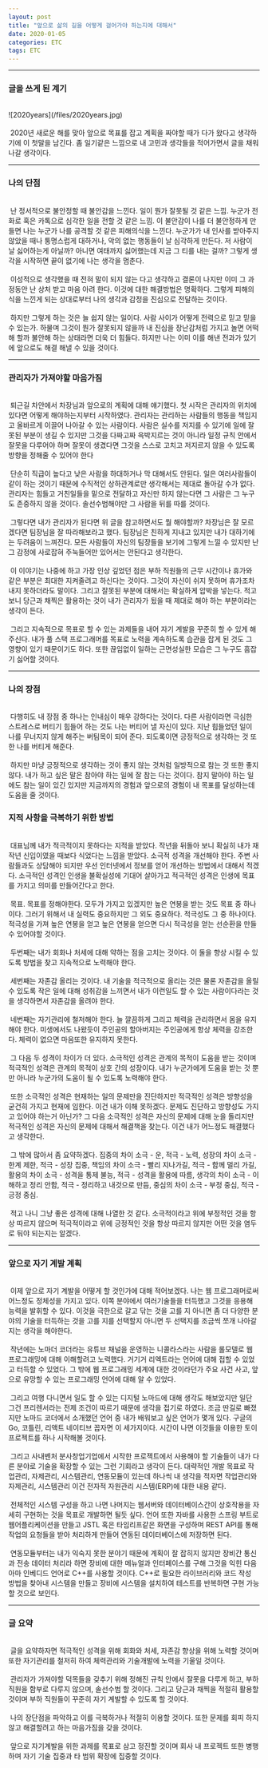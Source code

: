 ```yaml
---
layout: post
title: "앞으로 삶의 길을 어떻게 걸어가야 하는지에 대해서"
date: 2020-01-05
categories: ETC
tags: ETC
---
```

<div style="display:none;">
</div>
<hr class="divider">
<h3>글을 쓰게 된 계기</h3>
<br>
![2020years](/files/2020years.jpg)
<br><br>
&nbsp;2020년 새로운 해를 맞아 앞으로 목표를 잡고 계획을 짜야할 때가 다가 왔다고 생각하기에 이 첫말을 남긴다. 좀 일기같은 느낌으로 내 고민과 생각들을 적어가면서 글을 채워나갈 생각이다.
<hr class="divider">
<h3>나의 단점</h3>
<br>
&nbsp;난 정서적으로 불안정할 때 불안감을 느낀다. 일이 뭔가 잘못될 것 같은 느낌. 누군가 전화로 혹은 카톡으로 심각한 일을 전할 것 같은 느낌. 이 불안감이 나를 더 불안정하게 만들면 나는 누군가 나를 공격할 것 같은 피해의식을 느낀다. 누군가가 내 인사를 받아주지 않았을 때나 퉁명스럽게 대하거나, 악의 없는 행동들이 날 심각하게 만든다. 저 사람이 날 싫어하는게 아닐까? 아니면 여태까지 싫어했는데 지금 그 티를 내는 걸까? 그렇게 생각을 시작하면 끝이 없기에 나는 생각을 멈춘다.
<br><br>
&nbsp;이성적으로 생각했을 때 전혀 말이 되지 않는 다고 생각하고 결론이 나지만 이미 그 과정동안 난 상처 받고 마음 아려 한다. 이것에 대한 해결방법은 명확하다. 그렇게 피해의식을 느낀게 되는 상대로부터 나의 생각과 감정을 진심으로 전달하는 것이다.
<br><br>
&nbsp;하지만 그렇게 하는 것은 늘 쉽지 않는 일이다. 사람 사이가 어떻게 전력으로 믿고 믿을 수 있는가. 하물며 그것이 뭔가 잘못되지 않을까 내 진심을 장난감처럼 가지고 놀면 어떡해 할까 불안해 하는 상태라면 더욱 더 힘들다. 하지만 나는 이미 이를 해낸 전과가 있기에 앞으로도 해결 해낼 수 있을 것이다. 
<hr class="divider">
<h3>관리자가 가져야할 마음가짐</h3>
<br>
&nbsp;퇴근길 차안에서 차장님과 앞으로의 계획에 대해 얘기했다. 첫 시작은 관리자의 위치에 있다면 어떻게 해야하는지부터 시작하였다. 관리자는 관리하는 사람들의 행동을 책임지고 올바르게 이끌어 나아갈 수 있는 사람이다. 사람은 실수를 저지를 수 있기에 일에 잘못된 부분이 생길 수 있지만 그것을 다짜고짜 윽박지르는 것이 아니라 일정 규칙 안에서 잘못을 다루어야 하며 잘못이 생겼다면 그것을 스스로 고치고 저지르지 않을 수 있도록 방향을 정해줄 수 있어야 한다
<br><br>
&nbsp;단순히 직급이 높다고 낮은 사람을 하대하거나 막 대해서도 안된다. 일은 여러사람들이 같이 하는 것이기 때문에 수직적인 상하관계로만 생각해서는 제대로 돌아갈 수가 없다. 
관리자는 힘들고 거친일들을 밑으로 전달하고 자신만 하지 않는다면 그 사람은 그 누구도 존중하지 않을 것이다. 솔선수범해야만 그 사람을 뒤를 따를 것이다. 
<br><br>
&nbsp;그렇다면 내가 관리자가 된다면 위 글을 참고하면서도 뭘 해야할까? 차장님은 잘 모르겠다면 팀장님을 잘 따라해보라고 했다. 팀장님은 친하게 지내고 있지만 내가 대하기에는 두려움이 느껴진다. 모든 사람들이 자신의 팀장들을 보기에 그렇게 느낄 수 있지만 난 그 감정에 사로잡혀 주눅들어만 있어서는 안된다고 생각한다.
<br><br>
&nbsp;이 이야기는 나중에 하고 가장 인상 깊었던 점은 부하 직원들의 근무 시간이나 휴가와 같은 부분은 최대한 지켜줄려고 하신다는 것이다. 그것이 자신이 쉬지 못하며 휴가조차 내지 못하더라도 말이다. 그리고 잘못된 부분에 대해서는 확실하게 압박을 넣는다. 적고 보니 당근과 채찍은 활용하는 것이 내가 관리자가 됬을 때 제대로 해야 하는 부분이라는 생각이 든다.
<br><br>
&nbsp;그리고 지속적으로 목표로 할 수 있는 과제들을 내어 자기 계발을 꾸준히 할 수 있게 해주신다. 내가 풀 스택 프로그래머를 목표로 노력을 계속하도록 습관을 잡게 된 것도 그 영향이 있기 때문이기도 하다. 또한 끊임없이 일하는 근면성실한 모습은 그 누구도 흠잡기 싫어할 것이다.
<hr class="divider">
<h3>나의 장점</h3>
<br>
&nbsp;다행히도 내 장점 중 하나는 인내심이 매우 강하다는 것이다. 다른 사람이라면 극심한 스트레스로 버티기 힘들어 하는 것도 나는 버티어 낼 자신이 있다. 지난 힘들었던 일이 나를 무너지지 않게 해주는 버팀목이 되어 준다. 되도록이면 긍정적으로 생각하는 것 또한 나를 버티게 해준다.
<br><br>
&nbsp;하지만 마냥 긍정적으로 생각하는 것이 좋지 않는 것처럼 일방적으로 참는 것 또한 좋지 않다. 내가 하고 싶은 말은 참아야 하는 일에 잘 참는 다는 것이다. 참지 말아야 하는 일에도 참는 일이 있긴 있지만 지금까지의 경험과 앞으로의 경험이 내 목표를 달성하는데 도움을 줄 것이다.
<!-- <hr class="divider">
<h3>지적 사항</h3>
<br>
&nbsp;대표님께 내가 적극적이지 못하다는 지적을 받았다. 작년을 뒤돌아 보니 확실히 내가 재작년 신입이였을 때보다 식었다는 느낌을 받았다. 작년에 했던 일들을 생각해보면 재작년에 프로젝트를 마치고 휴가를 한번에 몰아서 갔다. 그 다음 지난 사업에 대한 유지보수로 여기저기 다녔었다. 김포, 남양주, 창원도 갔었다. 그리고 나서 다음 프로젝트를 위한 교육의 일환으로 SQI 소프트에서 망분리 소프트웨어 SSBR에 대한 교육을 받고 다음 프로젝트를 기다리고 있었는데 사업이 결렬됬다.
<br><br>
&nbsp;그리고 좀 문제가 있어 꽤 긴 시간동안 공백기를 가졌다. 아무것도 안할 수는 없었다. 팀장님이 내부프로젝트를 위한 기술로 스프링 부트, 스프링 시큐리티, 레디스, 일렉트론, 노드제이에스, 메이븐, 그라들, 깃을 지목했기에 나는 그것을 익히기로 하였다. 그 당시에 우아한형제들의 기술개발 블로그를 보면서 토이프로젝트에 대해 생각을 하였는데 나 또한 못할 것 없지 않은가.
<br><br>
&nbsp;위 기술을 종합한 토이프로젝트를 시작하고자 마음 먹었다. 일은 일을 부른다고 프로젝트 규모가 점점 커져 이것 저것 프로젝트에 끌여들어 다양한 기능들을 하나의 프로젝트에 넣기 시작했다. 정리 될쯤 난 2달이 지나있었다. 리엑트나 모바일쪽에도 관심이 생겨 1달동안 또다른 토이 프로젝트를 진행 하다가 평택으로 다음 프로젝트를 진행하기 위해 중단 하였다.
<br><br>
&nbsp;그리고 평택에서 프로젝트에 전념하다가 중간에 기간이 줄어드는 일이 생겨 11월에 다시 회사에 복귀하게 되었다. 그리고 프로젝트가 끝나 휴식을 위해 휴가를 보내고 다시 돌아와 내가 서브로 일할 준비를 할 수 있는 일을 위해 서울과 울산으로 출장 갔다왔다 하였다.
<br><br>
&nbsp;그리고 인천으로 작업 지원을 위해 11월부터 지급까지 투입되어 있다. 음 적다보니 충직하게 보낸 것 같지만 대표님에게는 모자르는 것으로 보인다. 기술 개발은 사실 자기 계발에 가깝기 때문에 일이라고는 보지 않을 수도 있다. 
<br><br>
&nbsp;이제 최근시간이 아니라 나의 시간에 집중해보자. 적극적이지 않다는 것 즉 수동적이라는 것이다. 대표님께서 이를 고치길 바라고 있다. 그렇다면 왜 이런 성격이 됬는지부터 생각해보게 된다. 
<br><br>
내가 어렸을 때부터 나는 소극적인 성격으로 내향적이며 남이 감놔라 하면 감놓고 배놔라 하면 배놓는 그런 성격이였다. 사람들은 선택에 이득과 손해가 생긴다면 누구는 이득에 민감하고 누구는 손해에 민감하다. 나는 후자에 속하는 성격이였다. 손해보는 것을 싫어한다.
<br><br>
&nbsp;그래서 내가 무언가 일이 생기는 모험을 싫어하기 된 것 같다. 선택을 남에게 맡기면 내가 손해에 대해 느끼는 것을 덜 민감하게 느낄 수도 있으니깐 수동적으로 변하게 된 것일 수도 있다. 중학교까지는 초등학교 때부터 친했던 친구들과 있었다.
<br><br>
&nbsp;하지만 고등학교부터는 나 혼자 외딴 곳으로 진학하게 되었다. 처음부터 친구를 만들어야 했고 예전 친구들만큼 친하지는 않았던 것 같다. 마음을 열지 못했고 외로움을 느꼈다. 그 때부터 게임에 의존했던 것 같다. 힘든 학창 생활을 버텨야했다. 게임 때문에 고등친구들과 친해진 것도 있었다.
<br><br>
&nbsp;하지만 나와 나의 감정에 집중하지 못했고 문제가 생기면 게임으로 도망쳤다. 살려면 피하고 도망쳐야되 그런 생각은 없었지만 뒤돌아 보면 결국 그랬던 것 같다. 그런 상태로 대학교로 진학했고 고등학교와 별 다를 바 없는 하지만 더 심해진 상태로 내가 더 악화되기 시작했다. 사람이 미친듯이 두렵기 시작했다. 카톡과 전화음은 데프콘 알림음이나 다름 없었다. 그 때 또한 별거 아닌 걸로 취급했다.
<br><br>
&nbsp;그리고 누군가 알면 날 싫어하고 쥐어짤 것 같아 숨기고 또 숨겼다. 그 것이 취직이 안되자 악순환이 반복되면서 그 끝을 달려가기 시작했다. 가족들과 사이가 안좋아졌고 연락하는 친구들이 없어졌다. 그러던 와중 집 밖으로 나가 생활 할 수 있는 기회가 생겨 여기 일산으로 왔다. 동생과 같이 살면서 알바하면서 내 일자리를 찾았다.
<br><br>
&nbsp;그렇게 여기서 첫 회사를 찾았다. 그 당시 난 내가 제대로 된 일자리를 못 찾을거라 생각했었다. 다행이다. 열심히 하자. 하지만 정말 오랜기간 상처 받았던 나는 쉽사리 회복되지 못했다. 회복 방법조차 알지 못했다. 또 똑같은 악순환을 반복하기 시작했다. 그나마 내가 일하고 있다는 것이 위안이 되었다. 그래도 열심히 하고 적극적일려고 노력했다.
<br><br>
&nbsp;그렇게 세월이 지나가면서 동기와 친해지고 내 고민과 슬픔 감정들을 솔직하게 털어놓게 되면서 난 구원받은 기분이 들었다. 외로움이 사라졌다. 술과 게임이 의존할 필요가 없었다. 그 이후로 용기를 내어 연락이 끊긴 친구들과 얘기하고 가족들과도 내 생각들을 털어놓았다. 사람들에게 느껴졌던 가시들은 대부분 내 착각이였기에 점점 사라져보이고 느껴지지 않게 되었다. 자존감 없던 나는 점점 정상적인 사람으로 변화되는 것을 느꼈다. 그러자 나는 성장하고 싶다는 욕구가 생기게 되었다.
<br><br>
&nbsp;여전히 고통은 있지만 그것을 수동적으로 받아들이지 않고 적극적으로 방법을 찾고 해결할려고 하였다. 더 이상 피하지 않았다. 맞서면 고통스럽지만 무너지지 않았다. 그래도 괴로웠던 기간이 길어서인지 나에게 정신적 편력이 남아있었다. 피해의식. 이 글에서 맨 처음에 언급했던 것이다. 이 것에 사로잡히면 예전의 나로 돌아갈 것 같았다. 필사적으로 저항했다. 해결방법을 찾을려고 노력했다.
<br><br>
&nbsp;다행히도 여러 주변 사람들과 상담하여 이것이 해결이 되었다. 하지만 저항하는 동안 내가 적극성을 잃어버린채 지냈다는 것은 부정할 수 없는 것 같다. 그러면 어떻게 하면 내가 적극성을 얻을 수 있을까?
<hr class="divider"> -->
<h3>지적 사항을 극복하기 위한 방법</h3>
<br>
<!-- &nbsp;우선 위와 같은 일이 일어나지 않도록 하는 것과 일어나더라도 빠르게 해결 할 수 있어야 한다. 위와 같은 경험으로 나는 좀 더 좋은 방향으로 나아 갈 수 있을 것이다. 난 무조건적으로 소극적인 성격이 나쁘다고 생각하지 않는다.
<br><br> -->
&nbsp;대표님께 내가 적극적이지 못하다는 지적을 받았다. 작년을 뒤돌아 보니 확실히 내가 재작년 신입이였을 때보다 식었다는 느낌을 받았다. 소극적 성격을 개선해야 한다. 주변 사람들과도 상담해야 되지만 우선 인터넷에서 정보를 얻어 개선하는 방법에서 대해서 적겠다. 소극적인 성격인 인생을 불확실성에 기대어 살아가고 적극적인 성격은 인생에 목표를 가지고 의미를 만들어간다고 한다. 
<br><br>
&nbsp;목표. 목표를 정해야한다. 모두가 가지고 있겠지만 높은 연봉을 받는 것도 목표 중 하나이다. 그러기 위해서 내 실력도 중요하지만 그 외도 중요하다. 적극성도 그 중 하나이다. 적극성을 가져 높은 연봉을 얻고 높은 연봉을 얻으면 다시 적극성을 얻는 선순환을 만들 수 있어야할 것이다.
<br><br>
&nbsp;두번째는 내가 회화나 처세에 대해 약하는 점을 고치는 것이다. 이 둘을 향상 시킬 수 있도록 방법을 찾고 지속적으로 노력해야 한다.
<br><br>
&nbsp;세번째는 자존감 올리는 것이다. 내 기술을 적극적으로 올리는 것은 물론 자존감을 올릴 수 있도록 작은 일에 대해 성취감을 느끼면서 내가 이런일도 할 수 있는 사람이다라는 것을 생각하면서 자존감을 올려야 한다.
<br><br>
&nbsp;네번째는 자기관리에 철저해야 한다. 늘 깔끔하게 그리고 체력을 관리하면서 몸을 유지해야 한다. 미생에서도 나왔듯이 주인공의 할아버지는 주인공에게 항상 체력을 강조한다. 체력이 없으면 마음또한 유지하지 못한다.
<br><br>
&nbsp;그 다음 두 성격이 차이가 더 있다. 소극적인 성격은 관계의 목적이 도움을 받는 것이며 적극적인 성격은 관계의 목적이 상호 간의 성장이다. 내가 누군가에게 도움을 받는 것 뿐만 아니라 누군가의 도움이 될 수 있도록 노력해야 한다.
<br><br>
&nbsp;또한 소극적인 성격은 현재하는 일의 문제만을 진단하지만 적극적인 성격은 방향성을 굳건히 가지고 현재에 임한다. 이건 내가 이해 못하겠다. 문제도 진단하고 방향성도 가지고 있어야 하는거 아닌가? 그 다음 소극적인 성격은 자신의 문제에 대해 눈을 돌리지만 적극적인 성격은 자신의 문제에 대해서 해결책을 찾는다. 이건 내가 어느정도 해결했다고 생각한다.
<br><br>
&nbsp;그 밖에 많아서 좀 요약하겠다. 집중의 차이 소극 - 운, 적극 - 노력, 성장의 차이 소극 - 한계 제한, 적극 - 성장 집중, 책임의 차이 소극 - 빨리 지나가길, 적극 - 함께 멀리 가길, 활용의 차이 소극 - 성격을 통제 불능, 적극 - 성격을 활용에 따름, 생각의 차이 소극 - 이해하고 정리 안함, 적극 - 정리하고 내것으로 만듬, 중심의 차이 소극 - 부정 중심, 적극 - 긍정 중심.
<br><br>
&nbsp;적고 나니 그냥 좋은 성격에 대해 나열한 것 같다. 소극적이라고 위에 부정적인 것을 항상 따르지 않으며 적극적이라고 위에 긍정적인 것을 항상 따르지 않지만 어떤 것을 염두로 둬야 되는지는 알겠다. 
<hr class="divider">
<h3>앞으로 자기 계발 계획</h3>
<br>
&nbsp;이제 앞으로 자기 계발을 어떻게 할 것인가에 대해 적어보겠다. 나는 웹 프로그래머로써 어느정도 정체성을 가지고 있다. 이쪽 분야에서 여러기술들을 터득했고 그것을 응용해 능력을 발휘할 수 있다. 이것을 극한으로 갈고 닦는 것을 고를 지 아니면 좀 더 다양한 분야의 기술을 터득하는 것을 고를 지를 선택할지 아니면 두 선택지를 조금씩 쪼개 나아갈지는 생각을 해야한다.
<br><br>
&nbsp;작년에는 노마더 코더라는 유튜브 채널을 운영하는 니콜라스라는 사람을 롤모델로 웹 프로그래밍에 대해 이해할려고 노력했다. 거기거 리엑트라는 언어에 대해 접할 수 있었고 터득할 수 있었다. 그 밖에 웹 프로그래밍 세계에 대한 것이라던가 주요 사건 사고, 앞으로 유망할 수 있는 프로그래밍 언어에 대해 알 수 있었다.
<br><br>
&nbsp;그리고 여행 다니면서 일도 할 수 있는 디지털 노마드에 대해 생각도 해보았지만 일단 그건 프리렌서라는 전제 조건이 따르기 때문에 생각을 접기로 하였다. 조금 딴길로 빠졌지만 노마드 코더에서 소개했던 언어 중 내가 배워보고 싶은 언어가 몇개 있다. 구글의 Go, 코틀린, 리액트 네이티브 꼽자면 이 세가지이다. 시간이 나면 이것들을 이용한 토이프로젝트를 하나 시작해볼 것이다.
<br><br> 
&nbsp;그리고 사내벤처 분사창업기업에서 시작한 프로젝트에서 사용해야 할 기술들이 내가 다른 분야로 기술을 확장할 수 있는 그런 기회라고 생각이 든다. 대략적인 개발 목표로 작업관리, 자제관리, 시스템관리, 연동모듈이 있는데 하나씩 내 생각을 적자면 작업관리와 자제관리, 시스템관리 이건 전자적 자원관리 시스템(ERP)에 대한 내용 같다.
<br><br>
&nbsp;전체적인 시스템 구성을 하고 나면 나머지는 웹서버와 데이터베이스간이 상호작용을 자세히 구현하는 것을 목표로 개발하면 될듯 싶다. 언어 또한 자바를 사용한 스프링 부트로 웹어플리케이션을 만들고 JSTL 혹은 타임리프같은 화면을 구성하며 REST API를 통해 작업의 요청들을 받아 처리하게 만들어 연동된 데이터베이스에 저장하면 된다.
<br><br>
&nbsp;연동모듈부터는 내가 익숙지 못한 분야기 때문에 계획이 잘 잡히지 않지만 장비간 통신과 전송 데이터 처리라 하면 장비에 대한 메뉴얼과 인터페이스를 구해 그것을 익힌 다음 아마 인베디드 언어로 C++를 사용할 것이다. C++로 필요한 라이브러리와 코드 작성 방법을 찾아내 시스템을 만들고 장비에 시스템을 설치하여 테스트를 반복하면 구현 가능 할 것으로 보인다. 
<hr class="divider">
<h3>글 요약</h3>
<br>
&nbsp;글을 요약하자면 적극적인 성격을 위해 회화와 처세, 자존감 향상을 위해 노력할 것이며 또한 자기관리를 철저히 하여 체력관리와 기술개발에 노력을 기울일 것이다. 
<br><br> 
&nbsp;관리자가 가져야할 덕목들을 갖추기 위해 정해진 규칙 안에서 잘못을 다루게 하고, 부하 직원을 함부로 다루지 않으며, 솔선수범 할 것이다. 그리고 당근과 채찍을 적절히 활용할 것이며 부하 직원들이 꾸준히 자기 계발할 수 있도록 할 것이다. 
<br><br> 
&nbsp;나의 장단점을 파악하고 이를 극복하거나 적절히 이용할 것이다. 또한 문제를 회피 하지 않고 해결할려고 하는 마음가짐을 갖을 것이다.
<br><br> 
&nbsp;앞으로 자기계발을 위한 과제를 목표로 삼고 정진할 것이며 회사 내 프로젝트 또한 병행하며 자기 기술 집중과 타 범위 확장에 집중할 것이다.
<br><br> 
